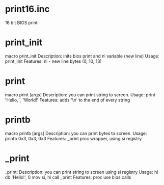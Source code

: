 # print16.inc
16 bit BIOS print

# print_init
macro print_init
Description:
inits bios print and nl variable (new line)
Usage:
print_init
Features:
nl - new line bytes (0, 10, 13)

# print
macro print [args]
Description:
you can print string to screen.
Usage:
print 'Hello, ', 'World!'
Features:
adds '\n' to the end of every string

# printb
macro printb [args]
Description:
you can print bytes to screen.
Usage:
printb 0x3, 0x3, 0x3
Features:
_print proc wrapper, using si registry

# _print
_print:
Description:
you can print string to screen using si registry
Usage:
hi db 'Hello!', 0
mov si, hi
call _print
Features:
proc use bios calls